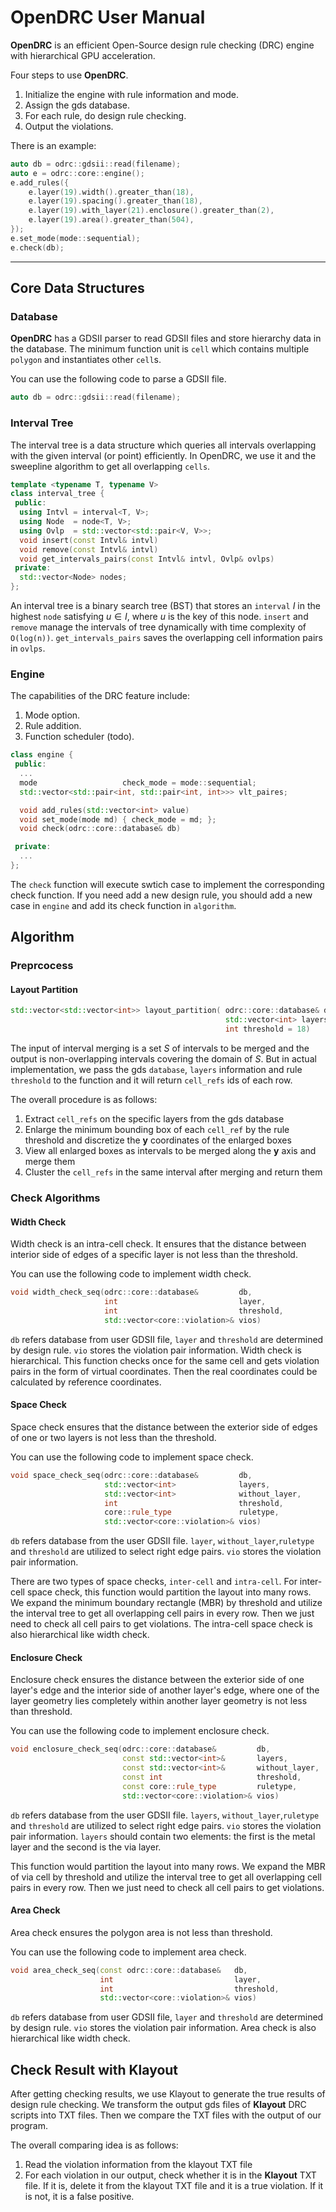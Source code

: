 # OpenDRC User Manual

**OpenDRC** is an efficient Open-Source design rule checking (DRC) engine with hierarchical GPU acceleration.

Four steps to use **OpenDRC**.
1. Initialize the engine with rule information and mode.
2. Assign the gds database.
3. For each rule, do design rule checking.
4. Output the violations.

There is an example:

```c++
auto db = odrc::gdsii::read(filename);
auto e = odrc::core::engine();
e.add_rules({
    e.layer(19).width().greater_than(18),
    e.layer(19).spacing().greater_than(18),
    e.layer(19).with_layer(21).enclosure().greater_than(2),
    e.layer(19).area().greater_than(504),
});
e.set_mode(mode::sequential);
e.check(db);
```

___
## Core Data Structures

### Database

**OpenDRC** has a GDSII parser to read GDSII files and store hierarchy data in the database. The minimum function unit is `cell` which contains multiple `polygon` and instantiates other `cell`s.

You can use the following code to parse a GDSII file.

```c++
auto db = odrc::gdsii::read(filename);
```

### Interval Tree

The interval tree is a data structure which queries all intervals overlapping with the given interval (or point) efficiently. In OpenDRC, we use it and the sweepline algorithm to get all overlapping `cells`.

```c++
template <typename T, typename V>
class interval_tree {
 public:
  using Intvl = interval<T, V>;
  using Node  = node<T, V>;
  using Ovlp  = std::vector<std::pair<V, V>>;
  void insert(const Intvl& intvl)
  void remove(const Intvl& intvl) 
  void get_intervals_pairs(const Intvl& intvl, Ovlp& ovlps)
 private:
  std::vector<Node> nodes;
};
```

An interval tree is a binary search tree (BST) that stores an `interval` $I$ in the highest `node` satisfying $u \in I$, where $u$ is the key of this node.
`insert` and `remove` manage the intervals of tree dynamically with time complexity of `O(log(n))`. `get_intervals_pairs` saves the overlapping cell information pairs in `ovlps`.

### Engine

The capabilities of the DRC feature include:

1. Mode option.
2. Rule addition.
3. Function scheduler (todo).

```c++
class engine {
 public:
  ...
  mode                   check_mode = mode::sequential;
  std::vector<std::pair<int, std::pair<int, int>>> vlt_paires;

  void add_rules(std::vector<int> value) 
  void set_mode(mode md) { check_mode = md; };
  void check(odrc::core::database& db) 

 private:
  ...
};
```

The `check` function will execute swtich case to implement the corresponding check function. If you need add a new design rule, you should add a new case in `engine` and add its check function in `algorithm`.  

## Algorithm

### Preprcocess

#### Layout Partition

```c++
std::vector<std::vector<int>> layout_partition( odrc::core::database& db,
                                                std::vector<int> layers,
                                                int threshold = 18)
```


The input of interval merging is a set $S$ of intervals to be merged and the output is non-overlapping intervals covering the domain of $S$. But in actual implementation, we pass the gds `database`, `layers` information and rule `threshold` to the function and it will return `cell_refs` ids of each row.


The overall procedure is as follows:

1. Extract `cell_refs` on the specific layers from the gds database
2. Enlarge the minimum bounding box of each `cell_ref` by the rule threshold and discretize the **y** coordinates of the enlarged boxes
3. View all enlarged boxes as intervals to be merged along the **y** axis and merge them
4. Cluster the `cell_refs` in the same interval after merging and return them

### Check Algorithms

#### Width Check

Width check is an intra-cell check. It ensures that the distance between interior side of edges of a specific layer is not less than the threshold.

You can use the following code to implement width check.

```c++
void width_check_seq(odrc::core::database&         db,
                     int                           layer,
                     int                           threshold,
                     std::vector<core::violation>& vios) 
```

`db` refers database from user GDSII file, `layer` and `threshold` are determined by design rule. `vio` stores the violation pair information. Width check is hierarchical. This function checks once for the same cell and gets violation pairs in the form of virtual coordinates. Then the real coordinates could be calculated by reference coordinates.

#### Space Check

Space check ensures that the distance between the exterior side of edges of one or two layers is not less than the threshold.

You can use the following code to implement space check.

```c++
void space_check_seq(odrc::core::database&         db,
                     std::vector<int>              layers,
                     std::vector<int>              without_layer,
                     int                           threshold,
                     core::rule_type               ruletype,
                     std::vector<core::violation>& vios)
```

`db` refers database from the user GDSII file. `layer`, `without_layer`,`ruletype` and `threshold` are utilized to select right edge pairs. `vio` stores the violation pair information. 

There are two types of space checks, `inter-cell` and `intra-cell`.
For inter-cell space check, this function would partition the layout into many rows. We expand the minimum boundary rectangle (MBR) by threshold and utilize the interval tree to get all overlapping cell pairs in every row. Then we just need to check all cell pairs to get violations. The intra-cell space check is also hierarchical like width check.

#### Enclosure Check

Enclosure check ensures the distance between the exterior side of one layer's edge and the interior side of another layer's edge, where one of the layer geometry lies completely within another layer geometry is not less than threshold.

You can use the following code to implement enclosure check.

```c++
void enclosure_check_seq(odrc::core::database&         db,
                         const std::vector<int>&       layers,
                         const std::vector<int>&       without_layer,
                         const int                     threshold,
                         const core::rule_type         ruletype,
                         std::vector<core::violation>& vios) 
```

`db` refers database from the user GDSII file. `layers`, `without_layer`,`ruletype` and `threshold` are utilized to select right edge pairs. `vio` stores the violation pair information. `layers` should contain two elements: the first is the metal layer and the second is the via layer.

This function would partition the layout into many rows. We expand the MBR of via cell by threshold and utilize the interval tree to get all overlapping cell pairs in every row. Then we just need to check all cell pairs to get violations.

#### Area Check

Area check ensures the polygon area is not less than threshold.

You can use the following code to implement area check.

```c++
void area_check_seq(const odrc::core::database&   db,
                    int                           layer,
                    int                           threshold,
                    std::vector<core::violation>& vios)
```

`db` refers database from user GDSII file, `layer` and `threshold` are determined by design rule. `vio` stores the violation pair information. Area check is also hierarchical like width check.

## Check Result with Klayout

After getting checking results, we use Klayout to generate the true results of design rule checking. We transform the output gds files of **Klayout** DRC scripts into TXT files.
Then we compare the TXT files with the output of our program. 

The overall comparing idea is as follows:

1. Read the violation information from the klayout TXT file
2. For each violation in our output, check whether it is in the **Klayout** TXT file. If it is, delete it from the klayout TXT file and it is a true violation. If it is not, it is a false positive.


